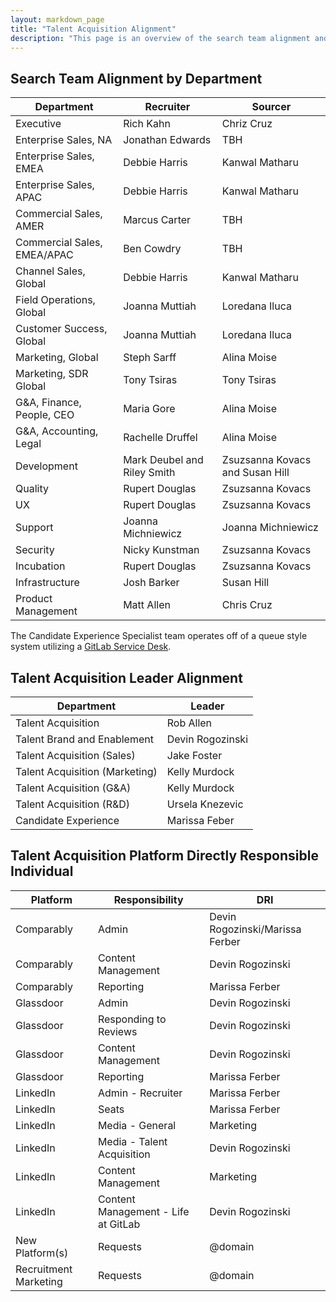 ```yaml
---
layout: markdown_page
title: "Talent Acquisition Alignment"
description: "This page is an overview of the search team alignment and the talent acquisition platform directly responsible individual in talent acquisition operations and talent brand."
---
```


## Search Team Alignment by Department

| Department                    | Recruiter       | Sourcer     |
|--------------------------|-----------------|-----------------|
| Executive          | Rich Kahn   | Chriz Cruz |
| Enterprise Sales, NA | Jonathan Edwards |  TBH |
| Enterprise Sales, EMEA | Debbie Harris |  Kanwal Matharu |
| Enterprise Sales, APAC | Debbie Harris |  Kanwal Matharu |
| Commercial Sales,	AMER | Marcus Carter | TBH  |
| Commercial Sales,	EMEA/APAC | Ben Cowdry | TBH  |
| Channel Sales, Global | Debbie Harris |  Kanwal Matharu |
| Field Operations,	Global | Joanna Muttiah | Loredana Iluca |
| Customer Success, Global | Joanna Muttiah | Loredana Iluca ||
| Marketing, Global | Steph Sarff   | Alina Moise |
| Marketing, SDR Global | Tony Tsiras | Tony Tsiras|
| G&A, Finance, People, CEO | Maria Gore | Alina Moise |
| G&A, Accounting, Legal | Rachelle Druffel | Alina Moise |
| Development | Mark Deubel and Riley Smith | Zsuzsanna Kovacs and Susan Hill |
| Quality | Rupert Douglas   | Zsuzsanna Kovacs |
| UX  | Rupert Douglas   | Zsuzsanna Kovacs  |
| Support | Joanna Michniewicz  |  Joanna Michniewicz |
| Security | Nicky Kunstman |  Zsuzsanna Kovacs |
| Incubation | Rupert Douglas  |  Zsuzsanna Kovacs |
| Infrastructure   | Josh Barker  | Susan Hill |
| Product Management  | Matt Allen | Chris Cruz |

The Candidate Experience Specialist team operates off of a queue style system utilizing a [GitLab Service Desk](/stages-devops-lifecycle/service-desk/).

## Talent Acquisition Leader Alignment

| Department                    | Leader      | 
|--------------------------|-----------------|
| Talent Acquisition         | Rob Allen |
| Talent Brand and Enablement | Devin Rogozinski |
| Talent Acquisition (Sales) | Jake Foster|
| Talent Acquisition (Marketing) | Kelly Murdock |
| Talent Acquisition (G&A) | Kelly Murdock |
| Talent Acquisition (R&D) | Ursela Knezevic |
| Candidate Experience | Marissa Feber |

## Talent Acquisition Platform Directly Responsible Individual

| Platform                    | Responsibility        | DRI     |
|--------------------------|-----------------|-----------------|
| Comparably | Admin  | Devin Rogozinski/Marissa Ferber |
| Comparably | Content Management | Devin Rogozinski |
| Comparably | Reporting | Marissa Ferber |
| Glassdoor | Admin  | Devin Rogozinski |
| Glassdoor | Responding to Reviews  | Devin Rogozinski |
| Glassdoor | Content Management | Devin Rogozinski |
| Glassdoor | Reporting | Marissa Ferber |
| LinkedIn | Admin - Recruiter  | Marissa Ferber |
| LinkedIn | Seats | Marissa Ferber |
| LinkedIn | Media - General | Marketing |
| LinkedIn | Media - Talent Acquisition | Devin Rogozinski |
| LinkedIn | Content Management | Marketing |
| LinkedIn | Content Management - Life at GitLab | Devin Rogozinski |
| New Platform(s) | Requests | @domain |
| Recruitment Marketing  | Requests | @domain |
